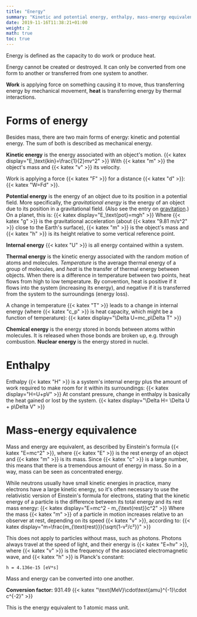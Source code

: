 ```yaml
---
title: "Energy"
summary: "Kinetic and potential energy, enthalpy, mass-energy equivalence."
date: 2019-11-16T11:38:21+01:00
weight: 2
math: true
toc: true
---
```


Energy is defined as the capacity to do work or produce heat.

Energy cannot be created or destroyed. It can only be converted from one form to another or transferred from one system to another.

**Work** is applying force on something causing it to move, thus transferring energy by mechanical movement, **heat** is transferring energy by thermal interactions.

# Forms of energy

Besides mass, there are two main forms of energy: kinetic and potential energy. The sum of both is described as mechanical energy.

**Kinetic energy** is the energy associated with an object's motion.
{{< katex display="E_\text{kin}=\frac{1}{2}mv^2" >}}
With {{< katex "m" >}} the object's mass and {{< katex "v" >}} its velocity.

Work is applying a force {{< katex "F" >}} for a distance {{< katex "d" >}}: {{< katex "W=Fd" >}}.

**Potential energy** is the energy of an object due to its position in a potential field. More specifically, the _gravitational energy_ is the energy of an object due to its position in a gravitational field. (Also see the entry on [gravitation](/docs/nuctec/forces/#gravitational-force).) On a planet, this is:
{{< katex display="E_\text{pot}=mgh" >}}
Where {{< katex "g" >}} is the gravitational acceleration (about {{< katex "9.81 m/s^2" >}} close to the Earth's surface), {{< katex "m" >}} is the object's mass and {{< katex "h" >}} is its height relative to some vertical reference point.

**Internal energy** {{< katex "U" >}} is all energy contained within a system.

**Thermal energy** is the kinetic energy associated with the random motion of atoms and molecules. _Temperature_ is the average thermal energy of a group of molecules, and _heat_ is the transfer of thermal energy between objects. When there is a difference in temperature between two points, heat flows from high to low temperature. By convention, heat is positive if it flows into the system (increasing its energy), and negative if it is transferred from the system to the surroundings (energy loss).

A change in temperature {{< katex "T" >}} leads to a change in internal energy (where {{< katex "c_p" >}} is heat capacity, which might be a function of temperature):
{{< katex display="\Delta U=mc_p\Delta T" >}}

**Chemical energy** is the energy stored in bonds between atoms within molecules. It is released when those bonds are broken up, e.g. through combustion. **Nuclear energy** is the energy stored in nuclei.

# Enthalpy

Enthalpy {{< katex "H" >}} is a system's internal energy plus the amount of work required to make room for it within its surroundings:
{{< katex display="H=U+pV" >}}
At constant pressure, change in enthalpy is basically the heat gained or lost by the system.
{{< katex display="\Delta H= \Delta U + p\Delta V" >}}

# Mass-energy equivalence

Mass and energy are equivalent, as described by Einstein's formula {{< katex "E=mc^2" >}}, where {{< katex "E" >}} is the rest energy of an object and {{< katex "m" >}} is its mass. Since {{< katex "c" >}} is a large number, this means that there is a tremendous amount of energy in mass. So in a way, mass can be seen as concentrated energy.

While neutrons usually have small kinetic energies in practice, many electrons have a large kinetic energy, so it's often necessary to use the relativistic version of Einstein's formula for electrons, stating that the kinetic energy of a particle is the difference between its total energy and its rest mass energy:
{{< katex display="E=mc^2 - m_{\text{rest}}c^2" >}}
Where the mass {{< katex "m" >}} of a particle in motion increases relative to an observer at rest, depending on its speed {{< katex "v" >}}, according to:
{{< katex display="m=\frac{m_{\text{rest}}}{\sqrt{1-v²/c²}}" >}}

This does not apply to particles without mass, such as photons. Photons always travel at the speed of light, and their energy is {{< katex "E=hv" >}}, where {{< katex "v" >}} is the frequency of the associated electromagnetic wave, and {{< katex "h" >}} is Planck's constant:
```
h = 4.136e-15 [eV*s]
```

Mass and energy can be converted into one another.

**Conversion factor:** 931.49 {{< katex "\text{MeV}\cdot\text{amu}^{-1}\cdot c^{-2}" >}}

This is the energy equivalent to 1 atomic mass unit.
